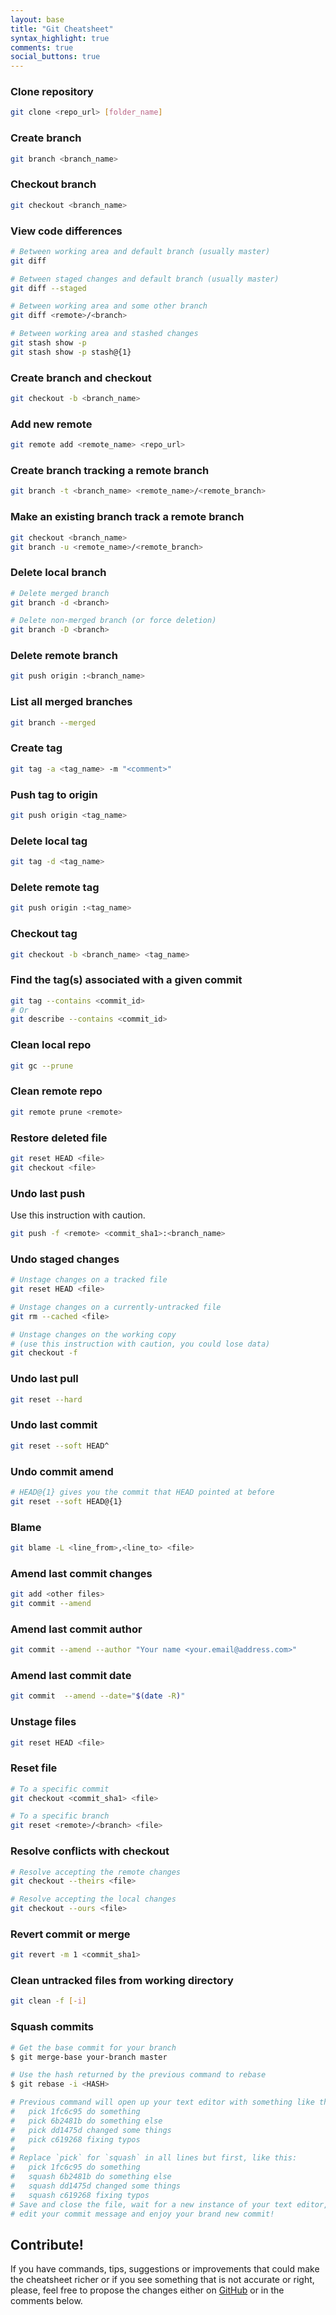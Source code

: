 ```yaml
---
layout: base
title: "Git Cheatsheet"
syntax_highlight: true
comments: true
social_buttons: true
---
```


### Clone repository

~~~bash
git clone <repo_url> [folder_name]
~~~

### Create branch

~~~bash
git branch <branch_name>
~~~

### Checkout branch

~~~bash
git checkout <branch_name>
~~~

### View code differences

~~~bash
# Between working area and default branch (usually master)
git diff

# Between staged changes and default branch (usually master)
git diff --staged

# Between working area and some other branch
git diff <remote>/<branch>

# Between working area and stashed changes
git stash show -p
git stash show -p stash@{1}
~~~

### Create branch and checkout

~~~bash
git checkout -b <branch_name>
~~~

### Add new remote

~~~bash
git remote add <remote_name> <repo_url>
~~~

### Create branch tracking a remote branch

~~~bash
git branch -t <branch_name> <remote_name>/<remote_branch>
~~~

### Make an existing branch track a remote branch
~~~bash
git checkout <branch_name>
git branch -u <remote_name>/<remote_branch>
~~~

### Delete local branch

~~~bash
# Delete merged branch
git branch -d <branch>

# Delete non-merged branch (or force deletion)
git branch -D <branch>
~~~

### Delete remote branch

~~~bash
git push origin :<branch_name>
~~~

### List all merged branches
~~~bash
git branch --merged
~~~

### Create tag

~~~bash
git tag -a <tag_name> -m "<comment>"
~~~

### Push tag to origin

~~~bash
git push origin <tag_name>
~~~

### Delete local tag

~~~bash
git tag -d <tag_name>
~~~

### Delete remote tag

~~~bash
git push origin :<tag_name>
~~~
### Checkout tag

~~~bash
git checkout -b <branch_name> <tag_name>
~~~

### Find the tag(s) associated with a given commit

~~~bash
git tag --contains <commit_id>
# Or
git describe --contains <commit_id>
~~~

### Clean local repo

~~~bash
git gc --prune
~~~

### Clean remote repo

~~~bash
git remote prune <remote>
~~~

### Restore deleted file

~~~bash
git reset HEAD <file>
git checkout <file>
~~~

### Undo last push

Use this instruction with caution.

~~~bash
git push -f <remote> <commit_sha1>:<branch_name>
~~~

### Undo staged changes

~~~bash
# Unstage changes on a tracked file
git reset HEAD <file>

# Unstage changes on a currently-untracked file
git rm --cached <file>

# Unstage changes on the working copy
# (use this instruction with caution, you could lose data)
git checkout -f
~~~

### Undo last pull

~~~bash
git reset --hard
~~~

### Undo last commit

~~~bash
git reset --soft HEAD^
~~~

### Undo commit amend
~~~bash
# HEAD@{1} gives you the commit that HEAD pointed at before
git reset --soft HEAD@{1}
~~~

### Blame

~~~bash
git blame -L <line_from>,<line_to> <file>
~~~

### Amend last commit changes

~~~bash
git add <other files>
git commit --amend
~~~

### Amend last commit author

~~~bash
git commit --amend --author "Your name <your.email@address.com>"
~~~

### Amend last commit date

~~~bash
git commit  --amend --date="$(date -R)"
~~~

### Unstage files

~~~bash
git reset HEAD <file>
~~~

### Reset file

~~~bash
# To a specific commit
git checkout <commit_sha1> <file>

# To a specific branch
git reset <remote>/<branch> <file>
~~~

### Resolve conflicts with checkout

~~~bash
# Resolve accepting the remote changes
git checkout --theirs <file>

# Resolve accepting the local changes
git checkout --ours <file>
~~~

### Revert commit or merge

~~~bash
git revert -m 1 <commit_sha1>
~~~

### Clean untracked files from working directory

~~~bash
git clean -f [-i]
~~~

### Squash commits

~~~bash
# Get the base commit for your branch
$ git merge-base your-branch master

# Use the hash returned by the previous command to rebase
$ git rebase -i <HASH>

# Previous command will open up your text editor with something like this:
#   pick 1fc6c95 do something
#   pick 6b2481b do something else
#   pick dd1475d changed some things
#   pick c619268 fixing typos
#
# Replace `pick` for `squash` in all lines but first, like this:
#   pick 1fc6c95 do something
#   squash 6b2481b do something else
#   squash dd1475d changed some things
#   squash c619268 fixing typos
# Save and close the file, wait for a new instance of your text editor,
# edit your commit message and enjoy your brand new commit!
~~~

## Contribute!

If you have commands, tips, suggestions or improvements that could make the cheatsheet richer or if you see something 
that is not accurate or right, please, feel free to propose the changes either on 
[GitHub](https://github.com/satanas/site) or in the comments below.

